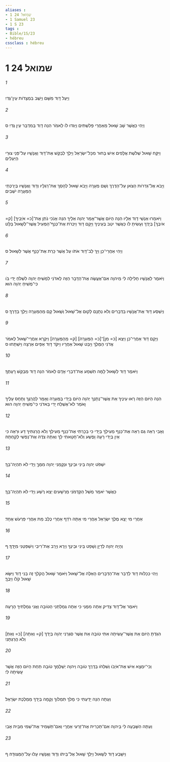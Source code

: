 ```yaml
---
aliases : 
- 1 שמואל 24
- 1 Samuel 23
- 1 S 23
tags : 
- Bible/1S/23
- hébreu
cssclass : hébreu
---
```


# 1 שמואל 24

###### 1
וַיַּעַל דָּוִד מִשָּׁם וַיֵּשֶׁב בִּמְצָדֹות עֵין־גֶּדִי׃
###### 2
וַיְהִי כַּאֲשֶׁר שָׁב שָׁאוּל מֵאַחֲרֵי פְּלִשְׁתִּים וַיַּגִּדוּ לֹו לֵאמֹר הִנֵּה דָוִד בְּמִדְבַּר עֵין גֶּדִי׃ ס
###### 3
וַיִּקַּח שָׁאוּל שְׁלֹשֶׁת אֲלָפִים אִישׁ בָּחוּר מִכָּל־יִשְׂרָאֵל וַיֵּלֶךְ לְבַקֵּשׁ אֶת־דָּוִד וַאֲנָשָׁיו עַל־פְּנֵי צוּרֵי הַיְּעֵלִים׃
###### 4
וַיָּבֹא אֶל־גִּדְרֹות הַצֹּאן עַל־הַדֶּרֶךְ וְשָׁם מְעָרָה וַיָּבֹא שָׁאוּל לְהָסֵךְ אֶת־רַגְלָיו וְדָוִד וַאֲנָשָׁיו בְּיַרְכְּתֵי הַמְּעָרָה יֹשְׁבִים׃
###### 5
וַיֹּאמְרוּ אַנְשֵׁי דָוִד אֵלָיו הִנֵּה הַיֹּום אֲשֶׁר־אָמַר יְהוָה אֵלֶיךָ הִנֵּה אָנֹכִי נֹתֵן אֶת־[כ= אֹיְבֵיךָ] [ק= אֹיִבְךָ] בְּיָדֶךָ וְעָשִׂיתָ לֹּו כַּאֲשֶׁר יִטַב בְּעֵינֶיךָ וַיָּקָם דָּוִד וַיִּכְרֹת אֶת־כְּנַף־הַמְּעִיל אֲשֶׁר־לְשָׁאוּל בַּלָּט׃
###### 6
וַיְהִי אַחֲרֵי־כֵן וַיַּךְ לֵב־דָּוִד אֹתֹו עַל אֲשֶׁר כָּרַת אֶת־כָּנָף אֲשֶׁר לְשָׁאוּל׃ ס
###### 7
וַיֹּאמֶר לַאֲנָשָׁיו חָלִילָה לִּי מֵיהוָה אִם־אֶעֱשֶׂה אֶת־הַדָּבָר הַזֶּה לַאדֹנִי לִמְשִׁיחַ יְהוָה לִשְׁלֹחַ יָדִי בֹּו כִּי־מְשִׁיחַ יְהוָה הוּא׃
###### 8
וַיְשַׁסַּע דָּוִד אֶת־אֲנָשָׁיו בַּדְּבָרִים וְלֹא נְתָנָם לָקוּם אֶל־שָׁאוּל וְשָׁאוּל קָם מֵהַמְּעָרָה וַיֵּלֶךְ בַּדָּרֶךְ׃ ס
###### 9
וַיָּקָם דָּוִד אַחֲרֵי־כֵן וַיֵּצֵא [כ= מִן]־[כ= הַמְּעָרָה] [ק= מֵהַמְּעָרָה] וַיִּקְרָא אַחֲרֵי־שָׁאוּל לֵאמֹר אֲדֹנִי הַמֶּלֶךְ וַיַּבֵּט שָׁאוּל אַחֲרָיו וַיִּקֹּד דָּוִד אַפַּיִם אַרְצָה וַיִּשְׁתָּחוּ׃ ס
###### 10
וַיֹּאמֶר דָּוִד לְשָׁאוּל לָמָּה תִשְׁמַע אֶת־דִּבְרֵי אָדָם לֵאמֹר הִנֵּה דָוִד מְבַקֵּשׁ רָעָתֶךָ׃
###### 11
הִנֵּה הַיֹּום הַזֶּה רָאוּ עֵינֶיךָ אֵת אֲשֶׁר־נְתָנְךָ יְהוָה הַיֹּום בְּיָדִי בַּמְּעָרָה וְאָמַר לַהֲרָגֲךָ וַתָּחָס עָלֶיךָ וָאֹמַר לֹא־אֶשְׁלַח יָדִי בַּאדֹנִי כִּי־מְשִׁיחַ יְהוָה הוּא׃
###### 12
וְאָבִי רְאֵה גַּם רְאֵה אֶת־כְּנַף מְעִילְךָ בְּיָדִי כִּי בְּכָרְתִי אֶת־כְּנַף מְעִילְךָ וְלֹא הֲרַגְתִּיךָ דַּע וּרְאֵה כִּי אֵין בְּיָדִי רָעָה וָפֶשַׁע וְלֹא־חָטָאתִי לָךְ וְאַתָּה צֹדֶה אֶת־נַפְשִׁי לְקַחְתָּהּ׃
###### 13
יִשְׁפֹּט יְהוָה בֵּינִי וּבֵינֶךָ וּנְקָמַנִי יְהוָה מִמֶּךָּ וְיָדִי לֹא תִהְיֶה־בָּךְ׃
###### 14
כַּאֲשֶׁר יֹאמַר מְשַׁל הַקַּדְמֹנִי מֵרְשָׁעִים יֵצֵא רֶשַׁע וְיָדִי לֹא תִהְיֶה־בָּךְ׃
###### 15
אַחֲרֵי מִי יָצָא מֶלֶךְ יִשְׂרָאֵל אַחֲרֵי מִי אַתָּה רֹדֵף אַחֲרֵי כֶּלֶב מֵת אַחֲרֵי פַּרְעֹשׁ אֶחָד׃
###### 16
וְהָיָה יְהוָה לְדַיָּן וְשָׁפַט בֵּינִי וּבֵינֶךָ וְיֵרֶא וְיָרֵב אֶת־רִיבִי וְיִשְׁפְּטֵנִי מִיָּדֶךָ׃ ף
###### 17
וַיְהִי כְּכַלֹּות דָּוִד לְדַבֵּר אֶת־הַדְּבָרִים הָאֵלֶּה אֶל־שָׁאוּל וַיֹּאמֶר שָׁאוּל הֲקֹלְךָ זֶה בְּנִי דָוִד וַיִּשָּׂא שָׁאוּל קֹלֹו וַיֵּבְךְּ׃
###### 18
וַיֹּאמֶר אֶל־דָּוִד צַדִּיק אַתָּה מִמֶּנִּי כִּי אַתָּה גְּמַלְתַּנִי הַטֹּובָה וַאֲנִי גְּמַלְתִּיךָ הָרָעָה׃
###### 19
[כ= וְאַתְּ] [ק= וְאַתָּה] הִגַּדְתָּ הַיֹּום אֵת אֲשֶׁר־עָשִׂיתָה אִתִּי טֹובָה אֵת אֲשֶׁר סִגְּרַנִי יְהוָה בְּיָדְךָ וְלֹא הֲרַגְתָּנִי׃
###### 20
וְכִי־יִמְצָא אִישׁ אֶת־אֹיְבֹו וְשִׁלְּחֹו בְּדֶרֶךְ טֹובָה וַיהוָה יְשַׁלֶּמְךָ טֹובָה תַּחַת הַיֹּום הַזֶּה אֲשֶׁר עָשִׂיתָה לִי׃
###### 21
וְעַתָּה הִנֵּה יָדַעְתִּי כִּי מָלֹךְ תִּמְלֹוךְ וְקָמָה בְּיָדְךָ מַמְלֶכֶת יִשְׂרָאֵל׃
###### 22
וְעַתָּה הִשָּׁבְעָה לִּי בַּיהוָה אִם־תַּכְרִית אֶת־זַרְעִי אַחֲרָי וְאִם־תַּשְׁמִיד אֶת־שְׁמִי מִבֵּית אָבִי׃
###### 23
וַיִּשָּׁבַע דָּוִד לְשָׁאוּל וַיֵּלֶךְ שָׁאוּל אֶל־בֵּיתֹו וְדָוִד וַאֲנָשָׁיו עָלוּ עַל־הַמְּצוּדָה׃ ף
